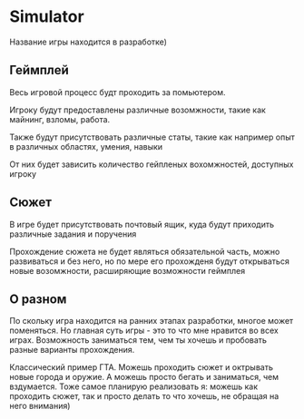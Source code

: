 # Simulator
Название игры находится в разработке)

## Геймплей

Весь игровой процесс будт проходить за помьютером.

Игроку будут предоставлены различные возомжности, такие как майнинг, взломы, работа.

Также будут присутствовать различные статы, такие как например опыт в различных областях, умения, навыки

От них будет зависить количество гейпленых вохомжностей, доступных игроку

## Сюжет

В игре будет присутствовать почтовый ящик, куда будут приходить различные задания и поручения

Прохождение сюжета не будет являться обязательной часть, можно развиваться и без него, но по мере его прохожденя будут открываться новые возомжности, расширяющие возможности геймплея

## О разном

По скольку игра находится на ранних этапах разработки, многое может поменяться. Но главная суть игры - это то что мне нравится во всех играх. Возможность заниматься тем, чем ты хочешь и пробовать разные варианты прохождения.

Классический пример ГТА. Можешь проходить сюжет и октрывать новые города и оружие. А можешь просто бегать и заниматься, чем вздумается. Тоже самое планирую реализовать я: можешь как проходить сюжет, так и просто делать то что хочешь, не обращая на него внимания)
